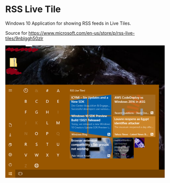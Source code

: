 # RSS Live Tile
Windows 10 Application for showing RSS feeds in Live Tiles.

Source for https://www.microsoft.com/en-us/store/p/rss-live-tiles/9nblggh50zlr

![](https://raw.githubusercontent.com/Difegue/SimpleRSSLiveTile/master/screenshot2.png)
